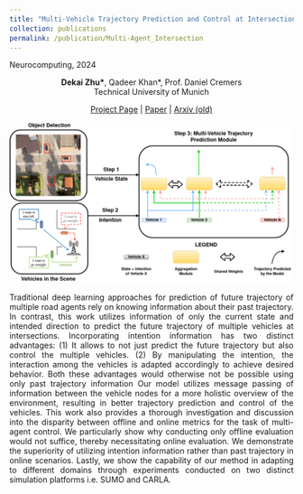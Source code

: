 ```yaml
---
title: "Multi-Vehicle Trajectory Prediction and Control at Intersections using State and Intention Information"
collection: publications
permalink: /publication/Multi-Agent_Intersection
---
```


Neurocomputing, 2024

<center>
<b>Dekai Zhu*</b>, Qadeer Khan*, Prof. Daniel Cremers <br /> 
Technical University of Munich 
</center>

<p align="center">
  <a href="https://dekai21.github.io/Multi_Agent_Intersection/">Project Page</a> | 
  <a href="https://www.sciencedirect.com/science/article/pii/S0925231223013437">Paper</a> | 
  <a href="https://arxiv.org/abs/2301.02561">Arxiv (old)</a>
</p>

<p align="center">
  <img src="../images/intersection.png" alt="shape" />
</p>


<p align = "justify"> 
Traditional deep learning approaches for prediction of future trajectory of multiple road agents rely on knowing information about their past trajectory. In contrast, this work utilizes information of only the current state and intended direction to predict the future trajectory of multiple vehicles at intersections. Incorporating intention information has two distinct advantages: (1) It allows to not just predict the future trajectory but also control the multiple vehicles. (2) By manipulating the intention, the interaction among the vehicles is adapted accordingly to achieve desired behavior. Both these advantages would otherwise not be possible using only past trajectory information Our model utilizes message passing of information between the vehicle nodes for a more holistic overview of the environment, resulting in better trajectory prediction and control of the vehicles. This work also provides a thorough investigation and discussion into the disparity between offline and online metrics for the task of multi-agent control. We particularly show why conducting only offline evaluation would not suffice, thereby necessitating online evaluation. We demonstrate the superiority of utilizing intention information rather than past trajectory in online scenarios. Lastly, we show the capability of our method in adapting to different domains through experiments conducted on two distinct simulation platforms i.e. SUMO and CARLA.
</p>

<!-- [[project page](https://dekai21.github.io/Multi_Agent_Intersection/)]
[[video](https://github.com/Dekai21/Multi_Agent_Intersection/tree/master/videos)]
[[code](https://github.com/Dekai21/Multi_Agent_Intersection)]
[[paper](https://www.sciencedirect.com/science/article/abs/pii/S0925231223013437)]
[[arxiv](https://arxiv.org/abs/2301.02561)] -->